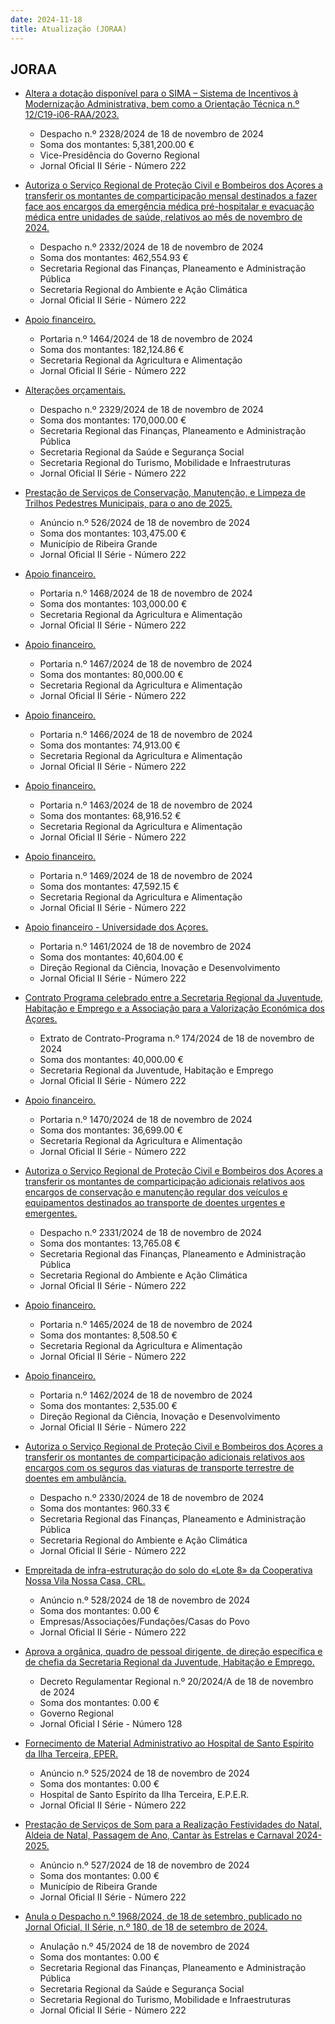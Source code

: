 ```yaml
---
date: 2024-11-18
title: Atualização (JORAA)
---
```

## JORAA

* [Altera a dotação disponível para o SIMA – Sistema de Incentivos à Modernização Administrativa, bem como a Orientação Técnica n.º 12/C19-i06-RAA/2023.](https://jo.azores.gov.pt/#/ato/04f0ff65-79c1-4030-b62d-337cf43ef8bd)
  * Despacho n.º 2328/2024 de 18 de novembro de 2024
  * Soma dos montantes: 5,381,200.00 €
  * Vice-Presidência do Governo Regional
  * Jornal Oficial II Série - Número 222

* [Autoriza o Serviço Regional de Proteção Civil e Bombeiros dos Açores a transferir os montantes de comparticipação mensal destinados a fazer face aos encargos da emergência médica pré-hospitalar e evacuação médica entre unidades de saúde, relativos ao mês de novembro de 2024.](https://jo.azores.gov.pt/#/ato/654d1fc7-47f7-408b-b4a4-782de83d0053)
  * Despacho n.º 2332/2024 de 18 de novembro de 2024
  * Soma dos montantes: 462,554.93 €
  * Secretaria Regional das Finanças, Planeamento e Administração Pública
  * Secretaria Regional do Ambiente e Ação Climática
  * Jornal Oficial II Série - Número 222

* [Apoio financeiro.](https://jo.azores.gov.pt/#/ato/7196e152-876b-42ed-80e9-b17926e24bad)
  * Portaria n.º 1464/2024 de 18 de novembro de 2024
  * Soma dos montantes: 182,124.86 €
  * Secretaria Regional da Agricultura e Alimentação
  * Jornal Oficial II Série - Número 222

* [Alterações orçamentais.](https://jo.azores.gov.pt/#/ato/93f50165-b532-44b2-acc2-9b00f26e0d51)
  * Despacho n.º 2329/2024 de 18 de novembro de 2024
  * Soma dos montantes: 170,000.00 €
  * Secretaria Regional das Finanças, Planeamento e Administração Pública
  * Secretaria Regional da Saúde e Segurança Social
  * Secretaria Regional do Turismo, Mobilidade e Infraestruturas
  * Jornal Oficial II Série - Número 222

* [Prestação de Serviços de Conservação, Manutenção, e Limpeza de Trilhos Pedestres Municipais, para o ano de 2025.](https://jo.azores.gov.pt/#/ato/947d0f9d-3c5b-46ef-8405-7a30e2515a98)
  * Anúncio n.º 526/2024 de 18 de novembro de 2024
  * Soma dos montantes: 103,475.00 €
  * Município de Ribeira Grande
  * Jornal Oficial II Série - Número 222

* [Apoio financeiro.](https://jo.azores.gov.pt/#/ato/ae4f599d-3c74-4fdd-8f71-e2ea078de140)
  * Portaria n.º 1468/2024 de 18 de novembro de 2024
  * Soma dos montantes: 103,000.00 €
  * Secretaria Regional da Agricultura e Alimentação
  * Jornal Oficial II Série - Número 222

* [Apoio financeiro.](https://jo.azores.gov.pt/#/ato/a6ec1142-bb50-43bc-b15d-4d8f50e714bd)
  * Portaria n.º 1467/2024 de 18 de novembro de 2024
  * Soma dos montantes: 80,000.00 €
  * Secretaria Regional da Agricultura e Alimentação
  * Jornal Oficial II Série - Número 222

* [Apoio financeiro.](https://jo.azores.gov.pt/#/ato/9c5c6eaf-0de1-4ce2-b77c-4711b9ce6da4)
  * Portaria n.º 1466/2024 de 18 de novembro de 2024
  * Soma dos montantes: 74,913.00 €
  * Secretaria Regional da Agricultura e Alimentação
  * Jornal Oficial II Série - Número 222

* [Apoio financeiro.](https://jo.azores.gov.pt/#/ato/3c81792a-bff8-4415-aa2c-54cbe1a15b09)
  * Portaria n.º 1463/2024 de 18 de novembro de 2024
  * Soma dos montantes: 68,916.52 €
  * Secretaria Regional da Agricultura e Alimentação
  * Jornal Oficial II Série - Número 222

* [Apoio financeiro.](https://jo.azores.gov.pt/#/ato/e54b360d-d0b3-4627-942a-cc8a3ab8bf80)
  * Portaria n.º 1469/2024 de 18 de novembro de 2024
  * Soma dos montantes: 47,592.15 €
  * Secretaria Regional da Agricultura e Alimentação
  * Jornal Oficial II Série - Número 222

* [Apoio financeiro - Universidade dos Açores.](https://jo.azores.gov.pt/#/ato/d0a1937c-66da-4611-be52-655bcab1b63d)
  * Portaria n.º 1461/2024 de 18 de novembro de 2024
  * Soma dos montantes: 40,604.00 €
  * Direção Regional da Ciência, Inovação e Desenvolvimento
  * Jornal Oficial II Série - Número 222

* [Contrato Programa celebrado entre a Secretaria Regional da Juventude, Habitação e Emprego e a Associação para a Valorização Económica dos Açores.](https://jo.azores.gov.pt/#/ato/46c137ff-12fe-470e-a134-fb32bd3f56f2)
  * Extrato de Contrato-Programa n.º 174/2024 de 18 de novembro de 2024
  * Soma dos montantes: 40,000.00 €
  * Secretaria Regional da Juventude, Habitação e Emprego
  * Jornal Oficial II Série - Número 222

* [Apoio financeiro.](https://jo.azores.gov.pt/#/ato/e5f24a7e-6679-4981-a4bd-c383d1283b3d)
  * Portaria n.º 1470/2024 de 18 de novembro de 2024
  * Soma dos montantes: 36,699.00 €
  * Secretaria Regional da Agricultura e Alimentação
  * Jornal Oficial II Série - Número 222

* [Autoriza o Serviço Regional de Proteção Civil e Bombeiros dos Açores a transferir os montantes de comparticipação adicionais relativos aos encargos de conservação e manutenção regular dos veículos e equipamentos destinados ao transporte de doentes urgentes e emergentes.](https://jo.azores.gov.pt/#/ato/4029a2eb-e3f6-4be5-95fe-aee6fb9249dc)
  * Despacho n.º 2331/2024 de 18 de novembro de 2024
  * Soma dos montantes: 13,765.08 €
  * Secretaria Regional das Finanças, Planeamento e Administração Pública
  * Secretaria Regional do Ambiente e Ação Climática
  * Jornal Oficial II Série - Número 222

* [Apoio financeiro.](https://jo.azores.gov.pt/#/ato/885f237b-7237-4370-9a51-317f6346c371)
  * Portaria n.º 1465/2024 de 18 de novembro de 2024
  * Soma dos montantes: 8,508.50 €
  * Secretaria Regional da Agricultura e Alimentação
  * Jornal Oficial II Série - Número 222

* [Apoio financeiro.](https://jo.azores.gov.pt/#/ato/9d87556b-c9d6-4aaf-b120-3943e959391a)
  * Portaria n.º 1462/2024 de 18 de novembro de 2024
  * Soma dos montantes: 2,535.00 €
  * Direção Regional da Ciência, Inovação e Desenvolvimento
  * Jornal Oficial II Série - Número 222

* [Autoriza o Serviço Regional de Proteção Civil e Bombeiros dos Açores a transferir os montantes de comparticipação adicionais relativos aos encargos com os seguros das viaturas de transporte terrestre de doentes em ambulância.](https://jo.azores.gov.pt/#/ato/dc2ff5ce-39bd-45cd-a71d-3193b18bb18f)
  * Despacho n.º 2330/2024 de 18 de novembro de 2024
  * Soma dos montantes: 960.33 €
  * Secretaria Regional das Finanças, Planeamento e Administração Pública
  * Secretaria Regional do Ambiente e Ação Climática
  * Jornal Oficial II Série - Número 222

* [Empreitada de infra-estruturação do solo do «Lote 8» da Cooperativa Nossa Vila Nossa Casa, CRL.](https://jo.azores.gov.pt/#/ato/778a5534-8284-40f7-b9a5-ff7e80e6158d)
  * Anúncio n.º 528/2024 de 18 de novembro de 2024
  * Soma dos montantes: 0.00 €
  * Empresas/Associações/Fundações/Casas do Povo
  * Jornal Oficial II Série - Número 222

* [Aprova a orgânica, quadro de pessoal dirigente, de direção específica e de chefia da Secretaria Regional da Juventude, Habitação e Emprego.](https://jo.azores.gov.pt/#/ato/651df8a2-01db-4bc7-acf9-5de5ea335c26)
  * Decreto Regulamentar Regional n.º 20/2024/A de 18 de novembro de 2024
  * Soma dos montantes: 0.00 €
  * Governo Regional
  * Jornal Oficial I Série - Número 128

* [Fornecimento de Material Administrativo ao Hospital de Santo Espírito da Ilha Terceira, EPER.](https://jo.azores.gov.pt/#/ato/1c9e0557-0a21-4971-8a4c-41d4b4ab6dec)
  * Anúncio n.º 525/2024 de 18 de novembro de 2024
  * Soma dos montantes: 0.00 €
  * Hospital de Santo Espírito da Ilha Terceira, E.P.E.R.
  * Jornal Oficial II Série - Número 222

* [Prestação de Serviços de Som para a Realização Festividades do Natal, Aldeia de Natal, Passagem de Ano, Cantar às Estrelas e Carnaval 2024-2025.](https://jo.azores.gov.pt/#/ato/605fa58c-89a1-4d92-81da-fd5b524bf16c)
  * Anúncio n.º 527/2024 de 18 de novembro de 2024
  * Soma dos montantes: 0.00 €
  * Município de Ribeira Grande
  * Jornal Oficial II Série - Número 222

* [Anula o Despacho n.º 1968/2024, de 18 de setembro, publicado no Jornal Oficial, II Série, n.º 180, de 18 de setembro de 2024.](https://jo.azores.gov.pt/#/ato/2ae3a9a6-5e96-4153-b4ed-b89d545296ad)
  * Anulação n.º 45/2024 de 18 de novembro de 2024
  * Soma dos montantes: 0.00 €
  * Secretaria Regional das Finanças, Planeamento e Administração Pública
  * Secretaria Regional da Saúde e Segurança Social
  * Secretaria Regional do Turismo, Mobilidade e Infraestruturas
  * Jornal Oficial II Série - Número 222
